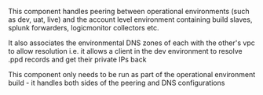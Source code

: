 This component handles peering between operational environments (such as dev, uat, live) and the account level environment containing build slaves, splunk forwarders, logicmonitor collectors etc.

It also associates the environmental DNS zones of each with the other's vpc to allow resolution i.e. it allows a client in the dev environment to resolve .ppd records and get their private IPs back

This component only needs to be run as part of the operational environment build - it handles both sides of the peering and DNS configurations